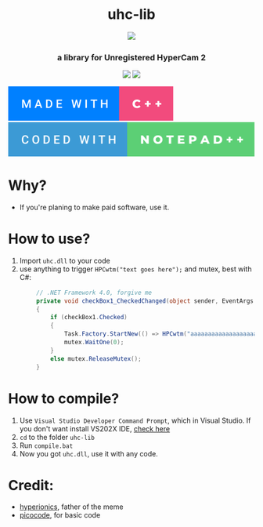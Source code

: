 <h1 align="center">
uhc-lib
</h1>

<p align="center"> 
  <kbd>
<img src="https://github.com/Bang1338/uhc-lib/assets/75790567/cd32ad66-2b8b-4c50-94ed-f547bf689806">
  </kbd>
</p>

<h3 align="center">
a library for Unregistered HyperCam 2
</h3>

<p align="center">
  <img src="https://img.shields.io/badge/language:-c++-F34B7D">
  <img src="https://img.shields.io/github/languages/top/Bang1338/uhc-lib">
</p>

![Made With C++](https://github.com/Bang1338/strg-bang1338/raw/main/img/forthebadge/MadeWith/made-with-c++.svg)
![Coded With Np++](https://github.com/Bang1338/strg-bang1338/raw/main/img/forthebadge/CodedWith/coded-with-notepad%2B%2B.svg)

# Why?
* If you're planing to make paid software, use it.

# How to use?
1. Import `uhc.dll` to your code
2. use anything to trigger `HPCwtm("text goes here");` and mutex, best with C#:
```csharp
        // .NET Framework 4.0, forgive me
        private void checkBox1_CheckedChanged(object sender, EventArgs e)
        {
            if (checkBox1.Checked)
            {
                Task.Factory.StartNew(() => HPCwtm("aaaaaaaaaaaaaaaaaaaaaaaaaaaaaaaaaaaaaa"));
                mutex.WaitOne(0);
            } 
            else mutex.ReleaseMutex();
        }

```

# How to compile?
1. Use `Visual Studio Developer Command Prompt`, which in Visual Studio. If you don't want install VS202X IDE, [check here](https://www.youtube.com/watch?v=DkG3Ox8sLdM)
2. `cd` to the folder `uhc-lib`
3. Run `compile.bat`
4. Now you got `uhc.dll`, use it with any code.

# Credit:
* [hyperionics](http://www.hyperionics.com), father of the meme
* [picocode](https://github.com/picocode1), for basic code
